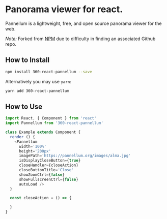# Panorama viewer for react.

Pannellum is a lightweight, free, and open source panorama viewer for the web.

*Note:* Forked from [NPM](https://www.npmjs.com/package/360-react-pannellum) due to difficulty in finding an associated Github repo.

## How to Install

```sh
npm install 360-react-pannellum --save
```

Alternatively you may use `yarn`:

```sh
yarn add 360-react-pannellum
```


## How to Use

```js
import React, { Component } from 'react'
import Pannellum from '360-react-pannellum'

class Example extends Component {
  render () {
    <Pannellum
      width='100%'
      height='200px'
      imagePath='https://pannellum.org/images/alma.jpg'
      isDisplayCloseButton={true}
      closeHandler={closeAction}
      closeButtonTitle='Close'
      showZoomCtrl={false}
      showFullscreenCtrl={false}
      autoLoad />
  }

  const closeAction = () => {

  }
}
```
